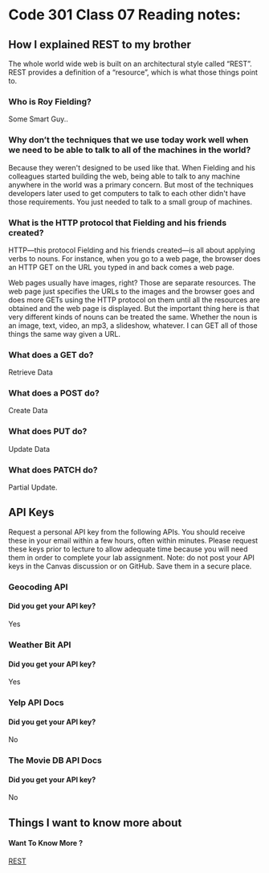 # Code 301 Class 07 Reading notes:


## How I explained REST to my brother 
The whole world wide web is built on an architectural style called “REST”. REST provides a definition of a “resource”, which is what those things point to.

### Who is Roy Fielding? 
Some Smart Guy..



### Why don’t the techniques that we use today work well when we need to be able to talk to all of the machines in the world?
Because they weren't designed to be used like that. When Fielding and his colleagues started building the web, being able to talk to any machine anywhere in the world was a primary concern. But most of the techniques developers later used to get computers to talk to each other didn't have those requirements. You just needed to talk to a small group of machines.

### What is the HTTP protocol that Fielding and his friends created?
HTTP—this protocol Fielding and his friends created—is all about applying verbs to nouns. For instance, when you go to a web page, the browser does an HTTP GET on the URL you typed in and back comes a web page.

Web pages usually have images, right? Those are separate resources. The web page just specifies the URLs to the images and the browser goes and does more GETs using the HTTP protocol on them until all the resources are obtained and the web page is displayed. But the important thing here is that very different kinds of nouns can be treated the same. Whether the noun is an image, text, video, an mp3, a slideshow, whatever. I can GET all of those things the same way given a URL.



### What does a GET do?
Retrieve Data
### What does a POST do?
Create Data
### What does PUT do?
Update Data
### What does PATCH do?
Partial Update.


## API Keys

Request a personal API key from the following APIs. You should receive these in your email within a few hours, often within minutes. Please request these keys prior to lecture to allow adequate time because you will need them in order to complete your lab assignment. Note: do not post your API keys in the Canvas discussion or on GitHub. Save them in a secure place.

### Geocoding API
#### Did you get your API key?

Yes

### Weather Bit API
#### Did you get your API key?

Yes

### Yelp API Docs
#### Did you get your API key?

No 

### The Movie DB API Docs
#### Did you get your API key?

No




## Things I want to know more about


#### Want To Know More ? 

[REST](https://gist.github.com/brookr/5977550)
